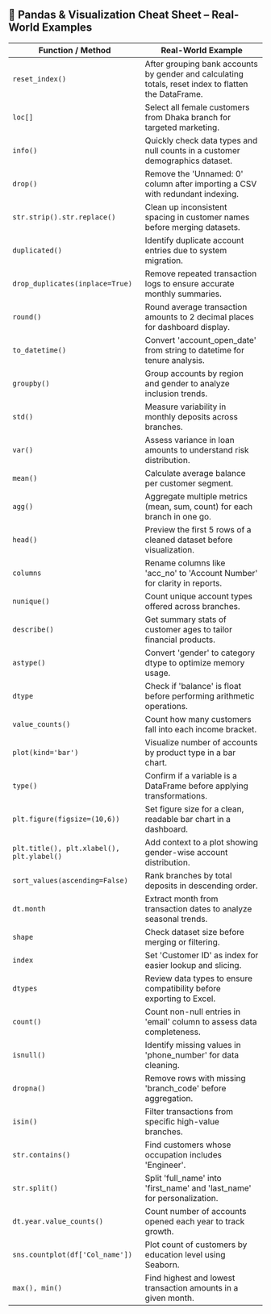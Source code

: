 ## 🧠 Pandas & Visualization Cheat Sheet – Real-World Examples

| Function / Method | Real-World Example |
|-------------------|--------------------|
| `reset_index()` | After grouping bank accounts by gender and calculating totals, reset index to flatten the DataFrame. |
| `loc[]` | Select all female customers from Dhaka branch for targeted marketing. |
| `info()` | Quickly check data types and null counts in a customer demographics dataset. |
| `drop()` | Remove the 'Unnamed: 0' column after importing a CSV with redundant indexing. |
| `str.strip().str.replace()` | Clean up inconsistent spacing in customer names before merging datasets. |
| `duplicated()` | Identify duplicate account entries due to system migration. |
| `drop_duplicates(inplace=True)` | Remove repeated transaction logs to ensure accurate monthly summaries. |
| `round()` | Round average transaction amounts to 2 decimal places for dashboard display. |
| `to_datetime()` | Convert 'account_open_date' from string to datetime for tenure analysis. |
| `groupby()` | Group accounts by region and gender to analyze inclusion trends. |
| `std()` | Measure variability in monthly deposits across branches. |
| `var()` | Assess variance in loan amounts to understand risk distribution. |
| `mean()` | Calculate average balance per customer segment. |
| `agg()` | Aggregate multiple metrics (mean, sum, count) for each branch in one go. |
| `head()` | Preview the first 5 rows of a cleaned dataset before visualization. |
| `columns` | Rename columns like 'acc_no' to 'Account Number' for clarity in reports. |
| `nunique()` | Count unique account types offered across branches. |
| `describe()` | Get summary stats of customer ages to tailor financial products. |
| `astype()` | Convert 'gender' to category dtype to optimize memory usage. |
| `dtype` | Check if 'balance' is float before performing arithmetic operations. |
| `value_counts()` | Count how many customers fall into each income bracket. |
| `plot(kind='bar')` | Visualize number of accounts by product type in a bar chart. |
| `type()` | Confirm if a variable is a DataFrame before applying transformations. |
| `plt.figure(figsize=(10,6))` | Set figure size for a clean, readable bar chart in a dashboard. |
| `plt.title(), plt.xlabel(), plt.ylabel()` | Add context to a plot showing gender-wise account distribution. |
| `sort_values(ascending=False)` | Rank branches by total deposits in descending order. |
| `dt.month` | Extract month from transaction dates to analyze seasonal trends. |
| `shape` | Check dataset size before merging or filtering. |
| `index` | Set 'Customer ID' as index for easier lookup and slicing. |
| `dtypes` | Review data types to ensure compatibility before exporting to Excel. |
| `count()` | Count non-null entries in 'email' column to assess data completeness. |
| `isnull()` | Identify missing values in 'phone_number' for data cleaning. |
| `dropna()` | Remove rows with missing 'branch_code' before aggregation. |
| `isin()` | Filter transactions from specific high-value branches. |
| `str.contains()` | Find customers whose occupation includes 'Engineer'. |
| `str.split()` | Split 'full_name' into 'first_name' and 'last_name' for personalization. |
| `dt.year.value_counts()` | Count number of accounts opened each year to track growth. |
| `sns.countplot(df['Col_name'])` | Plot count of customers by education level using Seaborn. |
| `max(), min()` | Find highest and lowest transaction amounts in a given month. |
